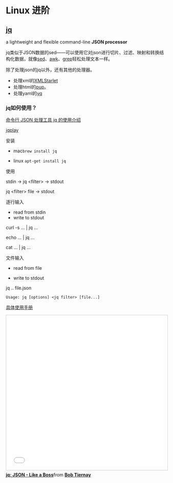 # Linux 进阶

## [jq](https://stedolan.github.io/jq/)

a lightweight and flexible command-line **JSON processor**

jq类似于JSON数据的sed——可以使用它对json进行切片、过滤、映射和转换结构化数据，就像[sed](/linux/command.md)、[awk](/linux/command.md)、[grep](/linux/command.md)轻松处理文本一样。

除了处理json的jq以外，还有其他的处理器。

* 处理xml的[XMLStarlet](http://xmlstar.sourceforge.net)
* 处理html的[pup](https://github.com/ericchiang/pup)。
* 处理yaml的[yq](https://github.com/mikefarah/yq)

### jq如何使用？

[命令行 JSON 处理工具 jq 的使用介绍](https://www.ibm.com/developerworks/cn/linux/1612_chengg_jq/index.html)

[jqplay](https://jqplay.org/)

安装

* mac`brew install jq`

* linux `apt-get install jq`

使用

stdin -&gt; jq &lt;filter&gt; -&gt; stdout

jq &lt;filter&gt; file -&gt; stdout

逐行输入

* read from stdin
* write to stdout

curl -s  ... \| jq ...

echo ... \| jq ...

cat ... \| jq ...

文件输入

* read from file

* write to stdout

jq .. file.json

`Usage: jq [options] <jq filter> [file...]`

[具体使用手册](https://stedolan.github.io/jq/manual/)

<iframe src="//www.slideshare.net/slideshow/embed_code/key/LMugvo5j5jl9EJ" width="595" height="485" frameborder="0" marginwidth="0" marginheight="0" scrolling="no" style="border:1px solid #CCC; border-width:1px; margin-bottom:5px; max-width: 100%;" allowfullscreen> </iframe>

<div style="margin-bottom:5px">
<strong><a href="//www.slideshare.net/btiernay/jq-json-like-a-boss" title="jq: JSON - Like a Boss" target="_blank">jq: JSON - Like a Boss</a></strong>from
<strong><a href="https://www.slideshare.net/btiernay" target="_blank">Bob Tiernay</a></strong> 
</div>


